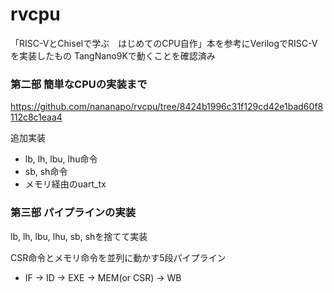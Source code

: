 # rvcpu

「RISC-VとChiselで学ぶ　はじめてのCPU自作」本を参考にVerilogでRISC-Vを実装したもの
TangNano9Kで動くことを確認済み

### 第二部 簡単なCPUの実装まで
https://github.com/nananapo/rvcpu/tree/8424b1996c31f129cd42e1bad60f8112c8c1eaa4  

追加実装
* lb, lh, lbu, lhu命令
* sb, sh命令
* メモリ経由のuart_tx

### 第三部 パイプラインの実装
lb, lh, lbu, lhu, sb, shを捨てて実装  

CSR命令とメモリ命令を並列に動かす5段パイプライン  
* IF -> ID -> EXE -> MEM(or CSR) -> WB

